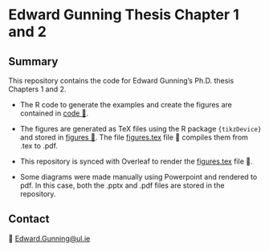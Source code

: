 Edward Gunning Thesis Chapter 1 and 2
================

## Summary

This repository contains the code for Edward Gunning’s Ph.D. thesis
Chapters 1 and 2.

- The $\textsf{R}$ code to generate the examples and create the figures
  are contained in [code :open_file_folder:](code).

- The figures are generated as TeX files using the R package
  `{tikzDevice}` and stored in [figures :open_file_folder:](figures).
  The file [figures.tex](figures/figures.tex) file :page_facing_up:
  compiles them from .tex to .pdf.

- This repository is synced with Overleaf to render the
  [figures.tex](figures/figures.tex) file :page_facing_up:.

- Some diagrams were made manually using Powerpoint and rendered to pdf.
  In this case, both the .pptx and .pdf files are stored in the
  repository.

## Contact

📧 <Edward.Gunning@ul.ie>
